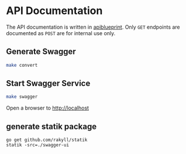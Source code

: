 # API Documentation

The API documentation is written in [apiblueprint](https://apiblueprint.org).
Only `GET` endpoints are documented as `POST` are for internal use only.

## Generate Swagger

```bash
make convert
```

## Start Swagger Service

```bash
make swagger
```

Open a browser to [http://localhost](http://localhost)

## generate statik package

```
go get github.com/rakyll/statik
statik -src=./swagger-ui
```
